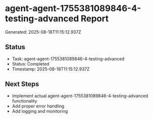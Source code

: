 # agent-agent-1755381089846-4-testing-advanced Report

Generated: 2025-08-18T11:15:12.937Z

## Status
- Task: agent-agent-1755381089846-4-testing-advanced
- Status: Completed
- Timestamp: 2025-08-18T11:15:12.937Z

## Next Steps
- Implement actual agent-agent-1755381089846-4-testing-advanced functionality
- Add proper error handling
- Add logging and monitoring
